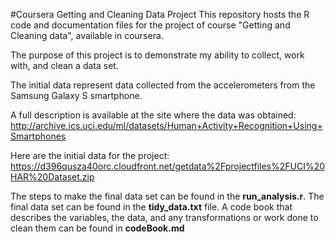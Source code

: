 ﻿#Coursera Getting and Cleaning Data Project
This repository hosts the R code and documentation files for the project of course "Getting and Cleaning data", available in coursera.

The purpose of this project is to demonstrate my ability to collect, work with, and clean a data set.

The initial data represent data collected from the accelerometers from the Samsung Galaxy S smartphone.

A full description is available at the site where the data was obtained:
<http://archive.ics.uci.edu/ml/datasets/Human+Activity+Recognition+Using+Smartphones>

Here are the initial data for the project:
<https://d396qusza40orc.cloudfront.net/getdata%2Fprojectfiles%2FUCI%20HAR%20Dataset.zip>

The steps to make the final data set can be found in the **run_analysis.r**. The final data set can be found in the **tidy_data.txt** file. A code book that describes the variables, the data, and any transformations or work done to clean them can be found in **codeBook.md**
